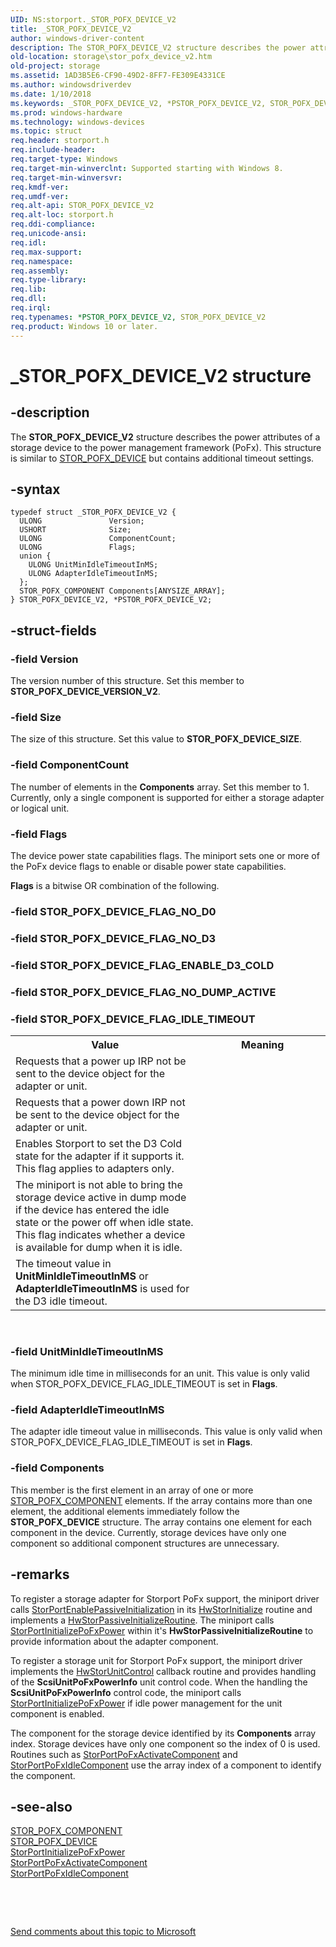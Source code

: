 ```yaml
---
UID: NS:storport._STOR_POFX_DEVICE_V2
title: _STOR_POFX_DEVICE_V2
author: windows-driver-content
description: The STOR_POFX_DEVICE_V2 structure describes the power attributes of a storage device to the power management framework (PoFx).
old-location: storage\stor_pofx_device_v2.htm
old-project: storage
ms.assetid: 1AD3B5E6-CF90-49D2-8FF7-FE309E4331CE
ms.author: windowsdriverdev
ms.date: 1/10/2018
ms.keywords: _STOR_POFX_DEVICE_V2, *PSTOR_POFX_DEVICE_V2, STOR_POFX_DEVICE_V2
ms.prod: windows-hardware
ms.technology: windows-devices
ms.topic: struct
req.header: storport.h
req.include-header: 
req.target-type: Windows
req.target-min-winverclnt: Supported starting with Windows 8.
req.target-min-winversvr: 
req.kmdf-ver: 
req.umdf-ver: 
req.alt-api: STOR_POFX_DEVICE_V2
req.alt-loc: storport.h
req.ddi-compliance: 
req.unicode-ansi: 
req.idl: 
req.max-support: 
req.namespace: 
req.assembly: 
req.type-library: 
req.lib: 
req.dll: 
req.irql: 
req.typenames: *PSTOR_POFX_DEVICE_V2, STOR_POFX_DEVICE_V2
req.product: Windows 10 or later.
---
```


# _STOR_POFX_DEVICE_V2 structure



## -description
The <b>STOR_POFX_DEVICE_V2</b> structure describes the power attributes of a storage device to the power management framework (PoFx). This structure is similar to <a href="..\storport\ns-storport-_stor_pofx_device.md">STOR_POFX_DEVICE</a> but contains additional timeout settings.



## -syntax

````
typedef struct _STOR_POFX_DEVICE_V2 {
  ULONG               Version;
  USHORT              Size;
  ULONG               ComponentCount;
  ULONG               Flags;
  union {
    ULONG UnitMinIdleTimeoutInMS;
    ULONG AdapterIdleTimeoutInMS;
  };
  STOR_POFX_COMPONENT Components[ANYSIZE_ARRAY];
} STOR_POFX_DEVICE_V2, *PSTOR_POFX_DEVICE_V2;
````


## -struct-fields

### -field Version

The version number of this structure. Set this member to <b>STOR_POFX_DEVICE_VERSION_V2</b>.


### -field Size

The size of this structure. Set this value to <b>STOR_POFX_DEVICE_SIZE</b>.


### -field ComponentCount

The number of elements in the <b>Components</b> array. Set this member to 1. Currently, only a single component is supported for either a storage adapter or logical unit.


### -field Flags

The device power state capabilities flags. The miniport sets one or more of the PoFx device flags to enable or disable power state capabilities.


<b>Flags</b> is a bitwise OR combination of the following.



<table>
<tr>
<th>Value</th>
<th>Meaning</th>
</tr>
<tr>

### -field STOR_POFX_DEVICE_FLAG_NO_D0

</td>
<td width="60%">
Requests that a  power up IRP not be sent to the device object for the adapter or unit.

</td>
</tr>
<tr>

### -field STOR_POFX_DEVICE_FLAG_NO_D3

</td>
<td width="60%">
Requests that a  power down IRP not be sent to the device object for the adapter or unit.

</td>
</tr>
<tr>

### -field STOR_POFX_DEVICE_FLAG_ENABLE_D3_COLD

</td>
<td width="60%">
Enables Storport to set the D3 Cold state for the adapter if
  it supports it. This flag applies to adapters only.

</td>
</tr>
<tr>

### -field STOR_POFX_DEVICE_FLAG_NO_DUMP_ACTIVE

</td>
<td width="60%">
The miniport is not able to bring the storage device active in dump mode if the device has entered the idle state or the power off when idle state.
This flag indicates whether a device is available for dump when it is idle.

</td>
</tr>
<tr>

### -field STOR_POFX_DEVICE_FLAG_IDLE_TIMEOUT

</td>
<td width="60%">
The timeout value in <b>UnitMinIdleTimeoutInMS</b>  or <b>AdapterIdleTimeoutInMS</b> is used for the D3 idle timeout.

</td>
</tr>
</table>
 


### -field UnitMinIdleTimeoutInMS

The minimum idle time in milliseconds for an unit. This value is only valid when STOR_POFX_DEVICE_FLAG_IDLE_TIMEOUT is set in <b>Flags</b>.


### -field AdapterIdleTimeoutInMS

The adapter idle timeout value in milliseconds. This value is only valid when STOR_POFX_DEVICE_FLAG_IDLE_TIMEOUT is set in <b>Flags</b>.


### -field Components

This member is the first element in an array of one or more <a href="..\wdm\ns-wdm-_po_fx_component_v2.md">STOR_POFX_COMPONENT</a> elements. If the array contains more than one element, the additional elements immediately follow the <b>STOR_POFX_DEVICE</b> structure. The array contains one element for each component in the device.  Currently, storage devices have only  one component so additional component structures are unnecessary.


## -remarks
To register a storage adapter for Storport PoFx support, the miniport driver calls <a href="..\storport\nf-storport-storportenablepassiveinitialization.md">StorPortEnablePassiveInitialization</a> in its <a href="..\storport\nc-storport-hw_initialize.md">HwStorInitialize</a> routine and implements a <a href="..\storport\nc-storport-hw_passive_initialize_routine.md">HwStorPassiveInitializeRoutine</a>. The miniport calls <a href="..\storport\nf-storport-storportinitializepofxpower.md">StorPortInitializePoFxPower</a> within it's <b>HwStorPassiveInitializeRoutine</b> to provide information about the adapter component.

To register a storage unit for Storport PoFx support, the miniport driver implements the <a href="..\storport\nc-storport-hw_unit_control.md">HwStorUnitControl</a> callback routine and provides handling of the <b>ScsiUnitPoFxPowerInfo</b> unit control code. When the handling the <b>ScsiUnitPoFxPowerInfo</b> control code, the miniport calls <a href="..\storport\nf-storport-storportinitializepofxpower.md">StorPortInitializePoFxPower</a> if idle power management for the unit component is enabled.

The component for the storage device identified by its <b>Components</b> array index. Storage devices have only one component so the index of 0 is used.  Routines such as  <a href="..\storport\nf-storport-storportpofxactivatecomponent.md">StorPortPoFxActivateComponent</a> and <a href="..\storport\nf-storport-storportpofxidlecomponent.md">StorPortPoFxIdleComponent</a> use the array index of a component to identify the component.


## -see-also
<dl>
<dt>
<a href="..\wdm\ns-wdm-_po_fx_component_v2.md">STOR_POFX_COMPONENT</a>
</dt>
<dt>
<a href="..\storport\ns-storport-_stor_pofx_device.md">STOR_POFX_DEVICE</a>
</dt>
<dt>
<a href="..\storport\nf-storport-storportinitializepofxpower.md">StorPortInitializePoFxPower</a>
</dt>
<dt>
<a href="..\storport\nf-storport-storportpofxactivatecomponent.md">StorPortPoFxActivateComponent</a>
</dt>
<dt>
<a href="..\storport\nf-storport-storportpofxidlecomponent.md">StorPortPoFxIdleComponent</a>
</dt>
</dl>
 

 

<a href="mailto:wsddocfb@microsoft.com?subject=Documentation%20feedback [storage\storage]:%20STOR_POFX_DEVICE_V2 structure%20 RELEASE:%20(1/10/2018)&amp;body=%0A%0APRIVACY STATEMENT%0A%0AWe use your feedback to improve the documentation. We don't use your email address for any other purpose, and we'll remove your email address from our system after the issue that you're reporting is fixed. While we're working to fix this issue, we might send you an email message to ask for more info. Later, we might also send you an email message to let you know that we've addressed your feedback.%0A%0AFor more info about Microsoft's privacy policy, see http://privacy.microsoft.com/en-us/default.aspx." title="Send comments about this topic to Microsoft">Send comments about this topic to Microsoft</a>

